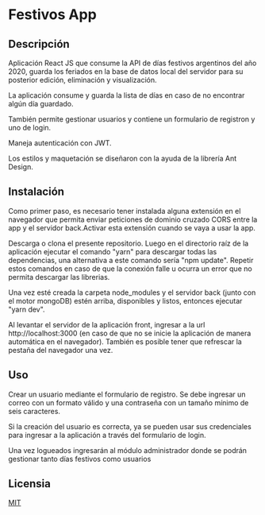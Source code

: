 # Festivos App

## Descripción

Aplicación React JS que consume la API de días festivos argentinos del año 2020, guarda los feriados en la base de datos
local del servidor para su posterior edición, eliminación y visualización.

La aplicación consume y guarda la lista de días en caso de no encontrar algún día guardado.

También permite gestionar usuarios y contiene un formulario de registron y uno de login.

Maneja autenticación con JWT.

Los estilos y maquetación se diseñaron con la ayuda de la librería Ant Design.

## Instalación

Como primer paso, es necesario tener instalada alguna extensión en el navegador que permita enviar peticiones de dominio cruzado CORS entre la app y el servidor back.Activar esta extensión cuando se vaya a usar la app.

Descarga o clona el presente repositorio. Luego en el directorio raíz de la aplicación ejecutar el comando "yarn" para descargar todas las dependencias, una alternativa a este comando sería "npm update". Repetir estos comandos en caso de que la conexión falle u ocurra un error que no permita descargar las librerias.

Una vez esté creada la carpeta node_modules y el servidor back (junto con el motor mongoDB) estén arriba, disponibles y listos, entonces ejecutar "yarn dev".

Al levantar el servidor de la aplicación front, ingresar a la url http://localhost:3000 (en caso de que no se inicie la aplicación de manera automática en el navegador). También es posible tener que refrescar la pestaña del navegador una vez.

## Uso

Crear un usuario mediante el formulario de registro. Se debe ingresar un correo con un formato válido y una contraseña con un tamaño mínimo de seis caracteres.

Si la creación del usuario es correcta, ya se pueden usar sus credenciales para ingresar a la aplicación a través del formulario de login.

Una vez logueados ingresarán al módulo administrador donde se podrán gestionar tanto días festivos como usuarios

## Licensia
[MIT](https://choosealicense.com/licenses/mit/)